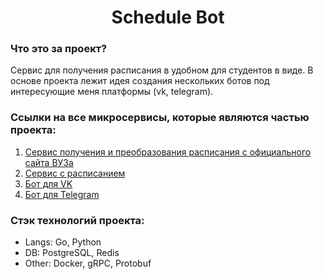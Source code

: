 <h1 align="center">Schedule Bot</h1>
<h3>Что это за проект?</h3>
<p>
  Сервис для получения расписания в удобном для студентов в виде. 
  В основе проекта лежит идея создания нескольких ботов под интересующие меня платформы (vk, telegram).
</p>
<h3>Ссылки на все микросервисы, которые являются частью проекта:</h3>
<ol>
  <li><a href="https://github.com/srspu-services/schedule-parser-microservice">Сервис получения и преобразования расписания с официального сайта ВУЗа</a></li>
  <li><a href="https://github.com/srspu-services/schedule-microservice">Сервис с расписанием</a></li>
  <li><a href="https://github.com/srspu-services/schedule-vk-bot-microservice">Бот для VK</a></li>
  <li><a href="https://github.com/srspu-services/schedule-tg-bot-microservice">Бот для Telegram</a></li>
</ol>
<h3>Стэк технологий проекта:</h3>
<ul>
  <li>Langs: Go, Python</li>
  <li>DB: PostgreSQL, Redis</li>
  <li>Other: Docker, gRPC, Protobuf</li>
</ul>
